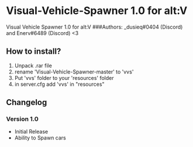 # Visual-Vehicle-Spawner 1.0 for alt:V
Visual Vehicle Spawner 1.0 for alt:V 
###Authors: _dusieq#0404 (Discord) and Enerv#6489 (Discord) <3


## How to install?

1. Unpack .rar file
2. rename 'Visual-Vehicle-Spawner-master' to 'vvs'
3. Put 'vvs' folder to your 'resources' folder
4. in server.cfg add 'vvs' in "resources" 

## Changelog

### Version 1.0 

* Initial Release
* Ability to Spawn cars
